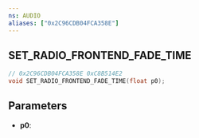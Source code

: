 ```yaml
---
ns: AUDIO
aliases: ["0x2C96CDB04FCA358E"]
---
```

## SET_RADIO_FRONTEND_FADE_TIME

```c
// 0x2C96CDB04FCA358E 0xC8B514E2
void SET_RADIO_FRONTEND_FADE_TIME(float p0);
```

## Parameters
* **p0**: 

